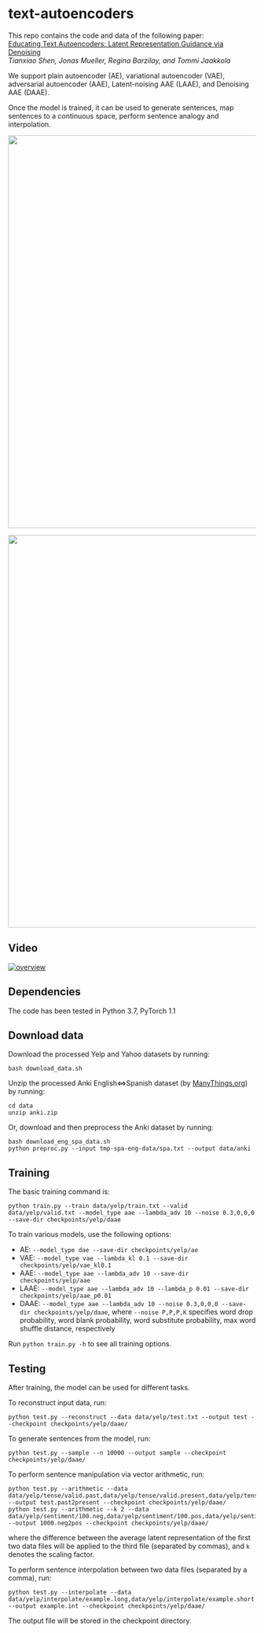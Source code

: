 # text-autoencoders
This repo contains the code and data of the following paper:  
[Educating Text Autoencoders: Latent Representation Guidance via Denoising](https://arxiv.org/abs/1905.12777)  
*Tianxiao Shen, Jonas Mueller, Regina Barzilay, and Tommi Jaakkola*

We support plain autoencoder (AE), variational autoencoder (VAE), adversarial autoencoder (AAE), Latent-noising AAE (LAAE), and Denoising AAE (DAAE).

Once the model is trained, it can be used to generate sentences, map sentences to a continuous space, perform sentence analogy and interpolation.

<p align="center"><img width=800 src="img/example_vector_arithmetic.png"></p>
<p align="center"><img width=800 src="img/example_interpolation.png"></p>

## Video
[![overview](https://img.youtube.com/vi/ioFQ8l-Fl7c/0.jpg)](https://www.youtube.com/watch?v=ioFQ8l-Fl7c)

## Dependencies
The code has been tested in Python 3.7, PyTorch 1.1

## Download data
Download the processed Yelp and Yahoo datasets by running:
```
bash download_data.sh
```

Unzip the processed Anki English⇔Spanish dataset (by [ManyThings.org](https://www.manythings.org/bilingual/)) by running:
```
cd data
unzip anki.zip
```

Or, download and then preprocess the Anki dataset by running:
```
bash download_eng_spa_data.sh
python preproc.py --input tmp-spa-eng-data/spa.txt --output data/anki
```

## Training
The basic training command is:
```
python train.py --train data/yelp/train.txt --valid data/yelp/valid.txt --model_type aae --lambda_adv 10 --noise 0.3,0,0,0 --save-dir checkpoints/yelp/daae
```
To train various models, use the following options:
- AE: `--model_type dae --save-dir checkpoints/yelp/ae`
- VAE: `--model_type vae --lambda_kl 0.1 --save-dir checkpoints/yelp/vae_kl0.1`
- AAE: `--model_type aae --lambda_adv 10 --save-dir checkpoints/yelp/aae`
- LAAE: `--model_type aae --lambda_adv 10 --lambda_p 0.01 --save-dir checkpoints/yelp/aae_p0.01`
- DAAE: `--model_type aae --lambda_adv 10 --noise 0.3,0,0,0 --save-dir checkpoints/yelp/daae`, where `--noise P,P,P,K` specifies word drop probability, word blank probability, word substitute probability, max word shuffle distance, respectively

Run `python train.py -h` to see all training options.

## Testing
After training, the model can be used for different tasks.

To reconstruct input data, run:
```
python test.py --reconstruct --data data/yelp/test.txt --output test --checkpoint checkpoints/yelp/daae/
```

To generate sentences from the model, run:
```
python test.py --sample --n 10000 --output sample --checkpoint checkpoints/yelp/daae/
```

To perform sentence manipulation via vector arithmetic, run:
```
python test.py --arithmetic --data data/yelp/tense/valid.past,data/yelp/tense/valid.present,data/yelp/tense/test.past --output test.past2present --checkpoint checkpoints/yelp/daae/
python test.py --arithmetic --k 2 --data data/yelp/sentiment/100.neg,data/yelp/sentiment/100.pos,data/yelp/sentiment/1000.neg --output 1000.neg2pos --checkpoint checkpoints/yelp/daae/
```
where the difference between the average latent representation of the first two data files will be applied to the third file (separated by commas), and `k` denotes the scaling factor.

To perform sentence interpolation between two data files (separated by a comma), run:
```
python test.py --interpolate --data data/yelp/interpolate/example.long,data/yelp/interpolate/example.short --output example.int --checkpoint checkpoints/yelp/daae/
```

The output file will be stored in the checkpoint directory.
